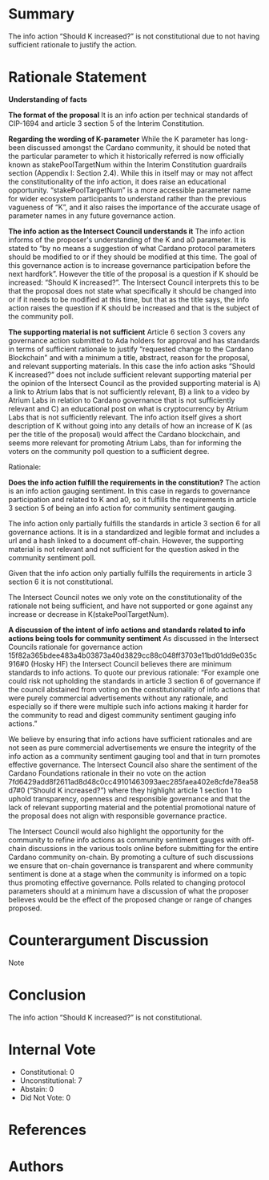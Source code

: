 
# Summary

The info action “Should K increased?” is not constitutional due to not having sufficient rationale to justify the action. 

# Rationale Statement

**Understanding of facts**

 **The format of the proposal**
 It is an info action per technical standards of CIP-1694 and article 3 section 5 of the Interim Constitution.

 **Regarding the wording of K-parameter**
 While the K parameter has long-been discussed amongst the Cardano community, it should be noted that the particular parameter to which it historically referred is now officially known as stakePoolTargetNum within the Interim Constitution guardrails section (Appendix I: Section 2.4). While this in itself may or may not affect the constitutionality of the info action, it does raise an educational opportunity. “stakePoolTargetNum” is a more accessible parameter name for wider ecosystem participants to understand rather than the previous vagueness of “K”, and it also raises the importance of the accurate usage of parameter names in any future governance action.

 **The info action as the Intersect Council understands it**
 The info action informs of the proposer's understanding of the K and a0 parameter. It is stated to “by no means a suggestion of what Cardano protocol parameters should be modified to or if they should be modified at this time. The goal of this governance action is to increase governance participation before the next hardfork”. However the title of the proposal is a question if K should be increased: “Should K increased?”. The Intersect Council interprets this to be that the proposal does not state what specifically it should be changed into or if it needs to be modified at this time, but that as the title says, the info action raises the question if K should be increased and that is the subject of the community poll.

 **The supporting material is not sufficient**
 Article 6 section 3 covers any governance action submitted to Ada holders for approval and has standards in terms of sufficient rationale to justify “requested change to the Cardano Blockchain” and with a minimum a title, abstract, reason for the proposal, and relevant supporting materials.  In this case the info action asks “Should K increased?” does not include sufficient relevant supporting material per the opinion of the Intersect Council as the provided supporting material is A) a link to Atrium labs that is not sufficiently relevant, B) a link to a video by Atrium Labs in relation to Cardano governance that is not sufficiently relevant and C) an educational post on what is cryptocurrency by Atrium Labs that is not sufficiently relevant. The info action itself gives a short description of K without going into any details of how an increase of K (as per the title of the proposal) would affect the Cardano blockchain, and seems more relevant for promoting Atrium Labs, than for informing the voters on the community poll question to a sufficient degree. 

 Rationale: 

 **Does the info action fulfill the requirements in the constitution?**
 The action is an info action gauging sentiment. In this case in regards to governance participation and related to K and a0, so it fulfills the requirements in article 3 section 5 of being an info action for community sentiment gauging.

 The info action only partially fulfills the standards in article 3 section 6 for all governance actions. It is in a standardized and legible format and includes a url and a hash linked to a document off-chain. However, the supporting material is not relevant and not sufficient for the question asked in the community sentiment poll.

 Given that the info action only partially fulfills the requirements in article 3 section 6 it is not constitutional.

 The Intersect Council notes we only vote on the constitutionality of the rationale not being sufficient, and have not supported or gone against any increase or decrease in K(stakePoolTargetNum).

 **A discussion of the intent of info actions and standards related to info actions being  tools for community sentiment**
 As discussed in the Intersect Councils rationale for governance action 15f82a365bdee483a4b03873a40d3829cc88c048ff3703e11bd01dd9e035c916#0 (Hosky HF) the Intersect Council believes there are minimum standards to info actions. To quote our previous rationale:  “For example one could risk not upholding the standards in article 3 section 6 of governance if the council abstained from voting on the constitutionality of info actions that were purely commercial advertisements without any rationale, and especially so if there were multiple such info actions making it harder for the community to read and digest community sentiment gauging info actions.”

 We believe by ensuring that info actions have sufficient rationales and are not seen as pure commercial advertisements we ensure the integrity of the info action as a community sentiment gauging tool and that in turn promotes effective governance. The Intersect Council also share the sentiment of the Cardano Foundations rationale in their no vote on the action 7fd6429add8f2611ad8d48c0cc49101463093aec285faea402e8cfde78ea58d7#0 (“Should K increased?”) where they highlight article 1 section 1 to uphold transparency, openness and responsible governance and that the lack of relevant supporting material and the potential promotional nature of the proposal does not align with responsible governance practice.

 The Intersect Council would also highlight the opportunity for the community to refine info actions as community sentiment gauges with off-chain discussions in the various tools online before submitting for the entire Cardano community on-chain. By promoting a culture of such discussions we ensure that on-chain governance is transparent and where community sentiment is done at a stage when the community is informed on a topic thus promoting effective governance. Polls related to changing protocol parameters should at a minimum have a discussion of what the proposer believes would be the effect of the proposed change or range of changes proposed.

# Counterargument Discussion

Note

# Conclusion

The info action “Should K increased?” is not constitutional.

# Internal Vote

- Constitutional: 0
- Unconstitutional: 7
- Abstain: 0
- Did Not Vote: 0

# References



# Authors


